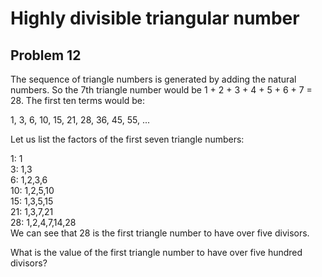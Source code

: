 # Highly divisible triangular number  
## Problem 12  
  
The sequence of triangle numbers is generated by adding the natural numbers. So the 7th triangle number would be 1 + 2 + 3 + 4 + 5 + 6 + 7 = 28. The first ten terms would be:  
  
1, 3, 6, 10, 15, 21, 28, 36, 45, 55, ...  
  
Let us list the factors of the first seven triangle numbers:  
  
 1: 1  
 3: 1,3  
 6: 1,2,3,6  
10: 1,2,5,10  
15: 1,3,5,15  
21: 1,3,7,21  
28: 1,2,4,7,14,28  
We can see that 28 is the first triangle number to have over five divisors.  
  
What is the value of the first triangle number to have over five hundred divisors?  